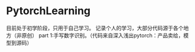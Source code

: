 # PytorchLearning
目前处于初学阶段，只用于自己学习。
记录个人的学习，大部分代码源于各个地方（非原创）
part 1:手写数字识别。（代码来自深入浅出pytorch：产品卖给，模型到源码）

